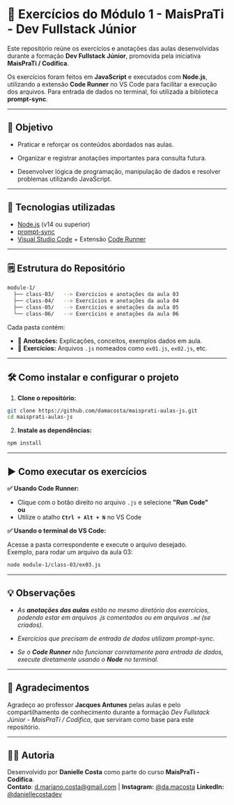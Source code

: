 # 🚀 Exercícios do Módulo 1 - MaisPraTi - Dev Fullstack Júnior

Este repositório reúne os exercícios e anotações das aulas desenvolvidas durante a formação **Dev Fullstack Júnior**, promovida pela iniciativa **MaisPraTi / Codifica**.

Os exercícios foram feitos em **JavaScript** e executados com **Node.js**, utilizando a extensão **Code Runner** no VS Code para facilitar a execução dos arquivos. Para entrada de dados no terminal, foi utilizada a biblioteca **prompt-sync**.

---

## 🎯 Objetivo

- Praticar e reforçar os conteúdos abordados nas aulas.

- Organizar e registrar anotações importantes para consulta futura.

- Desenvolver lógica de programação, manipulação de dados e resolver problemas utilizando JavaScript.

---

## 🧰 Tecnologias utilizadas

- [Node.js](https://nodejs.org/) (v14 ou superior)
- [prompt-sync](https://www.npmjs.com/package/prompt-sync)
- [Visual Studio Code](https://code.visualstudio.com/) + Extensão [Code Runner](https://marketplace.visualstudio.com/items?itemName=formulahendry.code-runner)

---

## 🗒️ Estrutura do Repositório

```bash
module-1/
  ├── class-03/   --> Exercícios e anotações da aula 03
  ├── class-04/   --> Exercícios e anotações da aula 04
  ├── class-05/   --> Exercícios e anotações da aula 05
  └── class-06/   --> Exercícios e anotações da aula 06

```

Cada pasta contém:
- 📓 **Anotações:** Explicações, conceitos, exemplos dados em aula.
- 🧠 **Exercícios:** Arquivos `.js` nomeados como `ex01.js`, `ex02.js`, etc.

---

## 🛠️ Como instalar e configurar o projeto

1. **Clone o repositório:**

```bash
git clone https://github.com/damacosta/maisprati-aulas-js.git
cd maisprati-aulas-js
```

2. **Instale as dependências:**

```bash
npm install
```

---

## ▶️ Como executar os exercícios

**✅ Usando Code Runner:**

- Clique com o botão direito no arquivo `.js` e selecione **"Run Code"**  
**ou** 
- Utilize o atalho **`Ctrl + Alt + N`** no VS Code

**✅ Usando o terminal do VS Code:**

Acesse a pasta correspondente e execute o arquivo desejado.  
Exemplo, para rodar um arquivo da aula 03:

```bash
node module-1/class-03/ex03.js
```

---

## 💡 Observações
- *As **anotações das aulas** estão no mesmo diretório dos exercícios, podendo estar em arquivos .js comentados ou em arquivos `.md` (se criados).*

- *Exercícios que precisam de entrada de dados utilizam prompt-sync.*

- *Se o **Code Runner** não funcionar corretamente para entrada de dados, execute diretamente usando o **Node** no terminal.*

---

## 🙌 Agradecimentos

Agradeço ao professor **Jacques Antunes** pelas aulas e pelo compartilhamento de conhecimento durante a formação *Dev Fullstack Júnior - MaisPraTi / Codifica*, que serviram como base para este repositório.

---

## 👨‍💻 Autoria

Desenvolvido por **Danielle Costa** como parte do curso **MaisPraTi - Codifica**.  
**Contato**: d.mariano.costa@gmail.com | **Instagram:** [@da.macosta](https://www.instagram.com/da.macosta/) **LinkedIn:** [@daniellecostadev](https://www.linkedin.com/in/daniellecostadev/)
